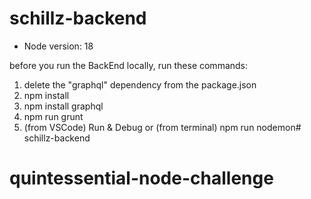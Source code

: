 # schillz-backend

- Node version: 18

before you run the BackEnd locally, run these commands:
1. delete the "graphql" dependency from the package.json
2. npm install
3. npm install graphql
4. npm run grunt
5. (from VSCode) Run & Debug or (from terminal) npm run nodemon# schillz-backend
# quintessential-node-challenge
